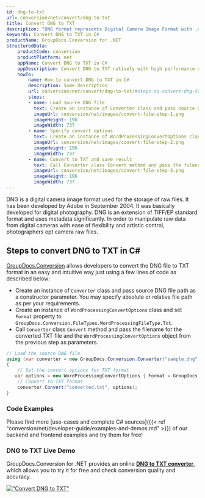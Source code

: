 ```yaml
---
id: dng-to-txt
url: conversion/net/convert/dng-to-txt
title: Convert DNG to TXT
description: "DNG format represents Digital Camera Image Format with .dng extension. Learn how to convert DNG to TXT file programmatically in C# language using GroupDocs.Conversion for .NET library."
keywords: Convert DNG to TXT in C#
productName: GroupDocs.Conversion for .NET
structuredData:
    productCode: conversion
    productPlatform: net
    appName: Convert DNG to TXT in C#
    appDescription: Convert DNG to TXT natively with high performance using C# language and server side GroupDocs.Conversion for .NET APIs, without the use of any software like Microsoft or Open Office.
    howTo:
        name: How to convert DNG to TXT in C# 
        description: Some description
        url: conversion/net/convert/dng-to-txt/#steps-to-convert-dng-to-txt-in-c
        steps:
        - name: Load source DNG file 
          text: Create an instance of Converter class and pass source DNG file path as a constructor parameter. You may specify absolute or relative file path as per your requirements. 
          imageUrl: conversion/net/images/convert-file-step-1.png
          imageHeight: 196
          imageWidth: 737
        - name: Specify convert options 
          text: Create an instance of WordProcessingConvertOptions class.
          imageUrl: conversion/net/images/convert-file-step-2.png
          imageHeight: 196
          imageWidth: 737
        - name: Convert to TXT and save result 
          text: Call Converter class Convert method and pass the filename for the converted HTML file and the WordProcessingConvertOptions object from the previous step as parameters.
          imageUrl: conversion/net/images/convert-file-step-3.png
          imageHeight: 196
          imageWidth: 737
---
```


DNG is a digital camera image format used for the storage of raw files. It has been developed by Adobe in September 2004. It was basically developed for digital photography. DNG is an extension of TIFF/EP standard format and uses metadata significantly. In order to manipulate raw data from digital cameras with ease of flexibility and artistic control, photographers opt camera raw files.

## Steps to convert DNG to TXT in C#

[GroupDocs.Conversion](https://products.groupdocs.com/conversion/net) allows developers to convert the DNG file to TXT format in an easy and intuitive way just using a few lines of code as described below:

* Create an instance of `Converter` class and pass source DNG file path as a constructor parameter. You may specify absolute or relative file path as per your requirements. 
* Create an instance of `WordProcessingConvertOptions` class and set `Format` property to `GroupDocs.Conversion.FileTypes.WordProcessingFileType.Txt`.
* Call `Converter` class `Convert` method and pass the filename for the converted TXT file and the `WordProcessingConvertOptions` object from the previous step as parameters.

```csharp
// Load the source DNG file
using (var converter = new GroupDocs.Conversion.Converter("sample.dng"))
{
    // Set the convert options for TXT format
   var options = new WordProcessingConvertOptions { Format = GroupDocs.Conversion.FileTypes.WordProcessingFileType.Txt };
    // Convert to TXT format
    converter.Convert("converted.txt", options);
}
```

### Code Examples

Please find more [use-cases and complete C# sources]({{< ref "conversion/net/developer-guide/examples-and-demos.md" >}}) of our backend and frontend examples and try them for free!

### DNG to TXT Live Demo

GroupDocs.Conversion for .NET provides an online [**DNG to TXT converter**](https://products.groupdocs.app/conversion/dng-to-txt), which allows you to try it for free and check conversion quality and accuracy.

[!["Convert DNG to TXT"](conversion/net/images/convert-to-txt/convert-dng-to-txt.png)](https://products.groupdocs.app/conversion/dng-to-txt)